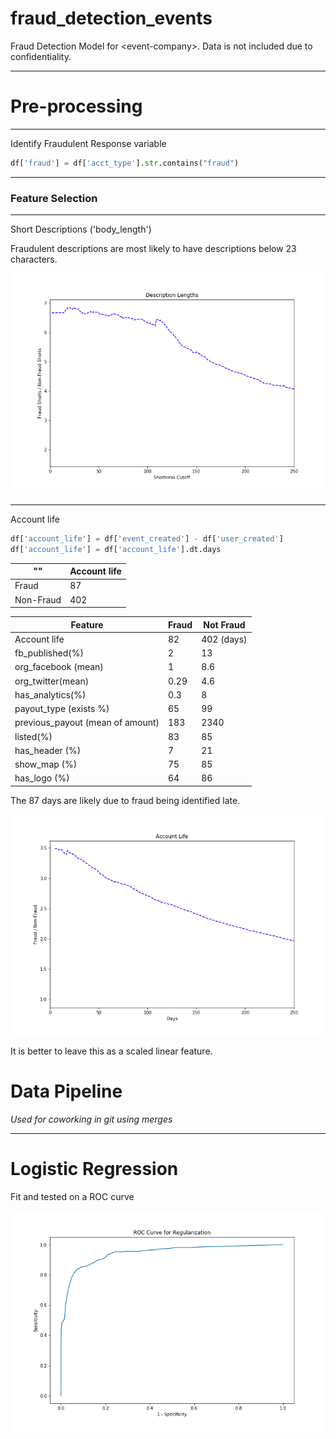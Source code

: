 # fraud_detection_events
Fraud Detection Model for &lt;event-company>. Data is not included due to confidentiality.

---

# Pre-processing

---

Identify Fraudulent Response variable

```python
df['fraud'] = df['acct_type'].str.contains("fraud")
```

---

### Feature Selection

---
Short Descriptions ('body_length')

Fraudulent descriptions are most likely to have descriptions below 23 characters.

![Description Ratio](images/cutoff.png)

---
Account life

```python
df['account_life'] = df['event_created'] - df['user_created']
df['account_life'] = df['account_life'].dt.days
```

|"" | Account life|
|---|---|
Fraud| 87|
Non-Fraud| 402|

| Feature | Fraud | Not Fraud |
| --------| ----- | --------- |
| Account life| 82 | 402 (days)|
| fb_published(%)| 2| 13|
|org_facebook (mean)|1|8.6|
|org_twitter(mean)|0.29|4.6|
|has_analytics(%)|0.3|8|
|payout_type (exists %)|65|99|
|previous_payout (mean of amount)|183|2340|
|listed(%)|83|85|
|has_header (%)|7| 21|
|show_map (%) |75 | 85|
|has_logo (%)| 64| 86 |


The 87 days are likely due to fraud being identified late.

![Description Ratio](images/acctcutoff.png)

It is better to leave this as a scaled linear feature.

# Data Pipeline
_Used for coworking in git using merges_


---

# Logistic Regression

Fit and tested on a ROC curve

![roc](images/roc_curve.png)

